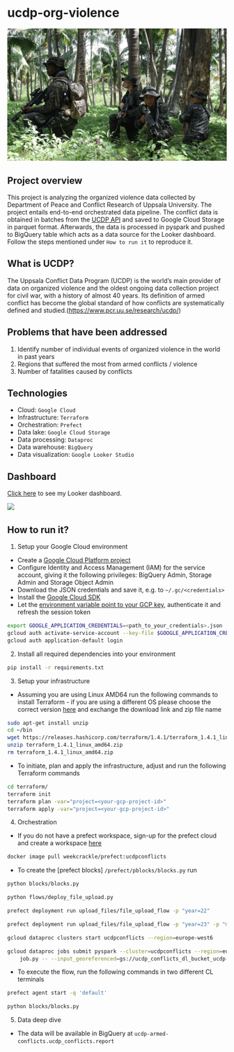 # ucdp-org-violence
![](images/international_conflicts.png)

## Project overview
This project is analyzing the organized violence data collected by Department of Peace and Conflict Research of Uppsala University.
The project entails end-to-end orchestrated data pipeline. The conflict data is obtained in batches from the [UCDP API](https://ucdp.uu.se/apidocs/) and saved to Google Cloud Storage in parquet format. Afterwards, the data is processed in pyspark and pushed to BigQuery table which acts as a data source for the Looker dashboard.
Follow the steps mentioned under `How to run it` to reproduce it.

## What is UCDP?
The Uppsala Conflict Data Program (UCDP) is the world’s main provider of data on organized violence and the oldest ongoing data collection project for civil war, with a history of almost 40 years. Its definition of armed conflict has become the global standard of how conflicts are systematically defined and studied.(https://www.pcr.uu.se/research/ucdp/)


## Problems that have been addressed 
1. Identify number of individual events of organized violence in the world in past years
2. Regions that suffered the most from armed conflicts / violence
3. Number of fatalities caused by conflicts

## Technologies
- Cloud: `Google Cloud`
- Infrastructure: `Terraform`
- Orchestration: `Prefect`
- Data lake: `Google Cloud Storage`
- Data processing: `Dataproc`
- Data warehouse: `BigQuery`
- Data visualization: `Google Looker Studio`

## Dashboard 
[Click here](https://lookerstudio.google.com/s/rTWuX39b4nI) to see my Looker dashboard.

<p align="left">
<img src="report_view.png" width="600">
</p>


## How to run it?
1. Setup your Google Cloud environment
- Create a [Google Cloud Platform project](https://console.cloud.google.com/cloud-resource-manager)
- Configure Identity and Access Management (IAM) for the service account, giving it the following privileges: BigQuery Admin, Storage Admin and Storage Object Admin
- Download the JSON credentials and save it, e.g. to `~/.gc/<credentials>`
- Install the [Google Cloud SDK](https://cloud.google.com/sdk/docs/install-sdk)
- Let the [environment variable point to your GCP key](https://cloud.google.com/docs/authentication/application-default-credentials#GAC), authenticate it and refresh the session token
```bash
export GOOGLE_APPLICATION_CREDENTIALS=<path_to_your_credentials>.json
gcloud auth activate-service-account --key-file $GOOGLE_APPLICATION_CREDENTIALS
gcloud auth application-default login
```
2. Install all required dependencies into your environment
```bash
pip install -r requirements.txt
```
3. Setup your infrastructure
- Assuming you are using Linux AMD64 run the following commands to install Terraform - if you are using a different OS please choose the correct version [here](https://developer.hashicorp.com/terraform/downloads) and exchange the download link and zip file name

```bash
sudo apt-get install unzip
cd ~/bin
wget https://releases.hashicorp.com/terraform/1.4.1/terraform_1.4.1_linux_amd64.zip
unzip terraform_1.4.1_linux_amd64.zip
rm terraform_1.4.1_linux_amd64.zip
```
- To initiate, plan and apply the infrastructure, adjust and run the following Terraform commands
```bash
cd terraform/
terraform init
terraform plan -var="project=<your-gcp-project-id>"
terraform apply -var="project=<your-gcp-project-id>"
```
4. Orchestration
- If you do not have a prefect workspace, sign-up for the prefect cloud and create a workspace [here](https://app.prefect.cloud/auth/login)
```bash
docker image pull weekcrackle/prefect:ucdpconflicts
```
- To create the [prefect blocks] `/prefect/pblocks/blocks.py` run

```bash
python blocks/blocks.py
```

```bash
python flows/deploy_file_upload.py
```

```bash
prefect deployment run upload_files/file_upload_flow -p "year=22"
```

```bash
prefect deployment run upload_files/file_upload_flow -p "year=23" -p "months=[1,2]"
```

```bash
gcloud dataproc clusters start ucdpconflicts --region=europe-west6
```

```bash
gcloud dataproc jobs submit pyspark --cluster=ucdpconflicts --region=europe-west6 --jars=gs://spark-lib/bigquery/spark-bigquery-latest_2.12.jar \
    job.py -- --input_georeferenced=gs://ucdp_conflicts_dl_bucket_ucdp-armed-conflicts/data/ucdp/georeferenced/*/ --input_candidate=gs://ucdp_conflicts_dl_bucket_ucdp-armed-conflicts/data/ucdp/candidate/*/ --gcs_bucket=dataproc-temp-europe-west6-218014015951-ifenzgrj --output=gs://ucdp_conflicts_dl_bucket_ucdp-armed-conflicts/data/ucdp/output/*/ --output_table=ucdp-armed-conflicts.ucdp_conflicts.report
```

- To execute the flow, run the following commands in two different CL terminals
```bash
prefect agent start -q 'default'
```
```bash
python blocks/blocks.py
```
5. Data deep dive
- The data will be available in BigQuery at `ucdp-armed-conflicts.ucdp_conflicts.report`